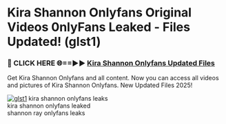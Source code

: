 # Kira Shannon Onlyfans Original Videos 0nlyFans Leaked - Files Updated! (glst1)

<h3>🔴 CLICK HERE 🌐==►► <a href="https://tinyurl.com/4seja8ks" rel="nofollow">Kira Shannon Onlyfans Updated Files</a></h3>

Get Kira Shannon Onlyfans and all content. Now you can access all videos and pictures of Kira Shannon Onlyfans. New Updated Files 2025!

[![glst1](https://i.imgur.com/EWjZXRe.gif)](https://tinyurl.com/4seja8ks)
kira shannon onlyfans leaks<br>
kira shannon onlyfans leaked<br>
shannon ray onlyfans leaks